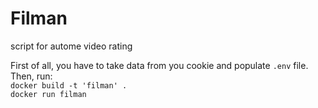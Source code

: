 # Filman
script for autome video rating

First of all, you have to take data from you cookie and populate `.env` file.
Then, run: <br />
`docker build -t 'filman' .` <br />
`docker run filman`
